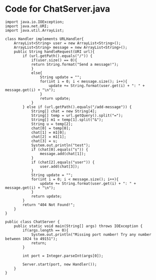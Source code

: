 
<!---
# Commands With No Arguments <br>

I got this output because this command with no dirctory listed takes me to back to the start of directories. There was no error. <br>
![Image](imagecd1)

<br>I got this output because ls will list the files and dirctories that are in my current directory. There was no error.<br>
![Image](imagels1)

<br>I got this output because there was there was no content to display since there was no file or directory given. I needed to cancel the command resulting in an error.<br> 
![Image](imagecat1)

# Commands With Directory Arguments <br>

<br>I got this output because I changed my directory to lecture1 resulting in my path changing. There was no error.<br> 
![Image](imagecd2)

<br>I got the first output as an error because I was already in lecture1. When using a directory that was located in lecture1, I got a list of files in that directory.<br> 
![Image](imagels2)

<br>I got this output because it is displaying what my input was, which is a directory. There was no error.<br> 
![Image](imagecat2)

# Commands With File Arguments <br>

<br>I got an error for my output because you can only change directories to other directories, not files.<br> 
![Image](imagecd3)

<br>I got this output because there were no other files or directories listed under the file. There was no error.<br> 
![Image](imagels3)

<br>I got this output because 'Hello World!' is the content of the given file. There was no error.<br> 
![Image](imagecat3)
-->
# Code for ChatServer.java <br>

```
import java.io.IOException;
import java.net.URI;
import java.util.ArrayList;

class Handler implements URLHandler{
    ArrayList<String> user = new ArrayList<String>();
    ArrayList<String> message = new ArrayList<String>();
    public String handleRequest(URI url){
        if (url.getPath().equals("/")) {
            if(user.size() == 0){
            return String.format("Send a message!");
            }
            else{
                String update = "";
                for(int i = 0; i < message.size(); i++){
                    update += String.format(user.get(i) + ": " + message.get(i) + "\n");
                }
                return update;
            }
        } else if (url.getPath().equals("/add-message")) {
            String[] chat = new String[4];
            String[] temp = url.getQuery().split("=");
            String[] m1 = temp[1].split("&");
            String u = temp[2];
            chat[0] = temp[0];
            chat[1] = m1[0];
            chat[2] = m1[1];
            chat[3] = u;
            System.out.println("test");
            if (chat[0].equals("s")) {
                message.add(chat[1]);
            }
            if (chat[2].equals("user")) {
                user.add(chat[3]);
            }
            String update = "";
            for(int i = 0; i < message.size(); i++){
                update += String.format(user.get(i) + ": " + message.get(i) + "\n");
            }
            return update;
        }
        return "404 Not Found!";
    }
}

public class ChatServer {
    public static void main(String[] args) throws IOException {
        if(args.length == 0){
            System.out.println("Missing port number! Try any number between 1024 to 49151");
            return;
        }

        int port = Integer.parseInt(args[0]);

        Server.start(port, new Handler());
    }
}
```



